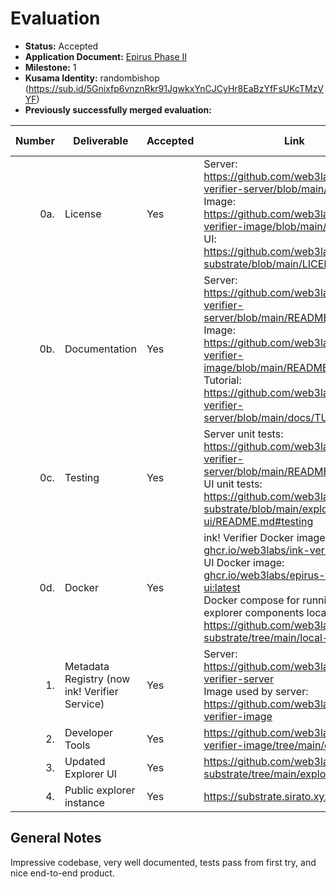 # Evaluation



- **Status:** Accepted
- **Application Document:** [Epirus Phase II](https://github.com/web3labs/Grants-Program/blob/master/applications/epirus_substrate_phase_2.md)
- **Milestone:** 1
- **Kusama Identity:** randombishop (https://sub.id/5Gnixfp6vnznRkr91JgwkxYnCJCyHr8EaBzYfFsUKcTMzVYF)
- **Previously successfully merged evaluation:** 

| Number | Deliverable                                   | Accepted | Link                                                                                                                                                                                                                                                                                                                                                                                                                                          | Evaluation Notes    |
|-------:|-----------------------------------------------|----------|-----------------------------------------------------------------------------------------------------------------------------------------------------------------------------------------------------------------------------------------------------------------------------------------------------------------------------------------------------------------------------------------------------------------------------------------------|---------------------|
|    0a. | License                                       | Yes      | Server: https://github.com/web3labs/ink-verifier-server/blob/main/LICENSE <br /> Image: https://github.com/web3labs/ink-verifier-image/blob/main/LICENSE <br /> UI: https://github.com/web3labs/epirus-substrate/blob/main/LICENSE                                                                                                                                                                                                            | Apache 2.0          |                                                                                                                       |
|    0b. | Documentation                                 | Yes      | Server: https://github.com/web3labs/ink-verifier-server/blob/main/README.md <br /> Image: https://github.com/web3labs/ink-verifier-image/blob/main/README.md <br /> Tutorial: https://github.com/web3labs/ink-verifier-server/blob/main/docs/TUTORIAL.md                                                                                                                                                                                      | Good documentation. |
|    0c. | Testing                                       | Yes      | Server unit tests: https://github.com/web3labs/ink-verifier-server/blob/main/README.md#testing <br /> UI unit tests: https://github.com/web3labs/epirus-substrate/blob/main/explorer-ui/README.md#testing                                                                                                                                                                                                                                     | OK                  |
|    0d. | Docker                                        | Yes      | ink! Verifier Docker image: [ghcr.io/web3labs/ink-verifier:latest](https://github.com/web3labs/ink-verifier-image/pkgs/container/ink-verifier) <br /> UI Docker image: [ghcr.io/web3labs/epirus-substrate-ui:latest](https://github.com/web3labs/epirus-substrate/pkgs/container/epirus-substrate-ui) <br /> Docker compose for running all explorer components locally: https://github.com/web3labs/epirus-substrate/tree/main/local-testnet | OK                  |
|     1. | Metadata Registry (now ink! Verifier Service) | Yes      | Server: https://github.com/web3labs/ink-verifier-server <br /> Image used by server: https://github.com/web3labs/ink-verifier-image                                                                                                                                                                                                                                                                                                           | OK                  |
|     2. | Developer Tools                               | Yes      | https://github.com/web3labs/ink-verifier-image/tree/main/cli                                                                                                                                                                                                                                                                                                                                                                                  | OK                  |
|     3. | Updated Explorer UI                           | Yes      | https://github.com/web3labs/epirus-substrate/tree/main/explorer-ui                                                                                                                                                                                                                                                                                                                                                                            | OK                  |
|     4. | Public explorer instance                      | Yes      | https://substrate.sirato.xyz                                                                                                                                                                                                                                                                                                                                                                                                                  | Looks good.         |


## General Notes

Impressive codebase, very well documented, tests pass from first try, and nice end-to-end product.

